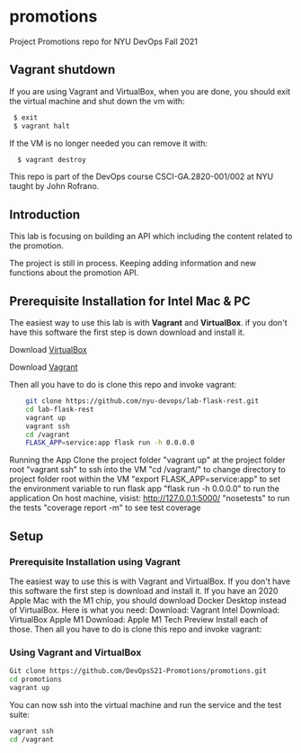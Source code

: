 # promotions

Project Promotions repo for NYU DevOps Fall 2021

## Vagrant shutdown

If you are using Vagrant and VirtualBox, when you are done, you should exit the virtual machine and shut down the vm with:

```bash
 $ exit
 $ vagrant halt
```

If the VM is no longer needed you can remove it with:

```bash
  $ vagrant destroy
```

This repo is part of the DevOps course CSCI-GA.2820-001/002 at NYU taught by John Rofrano.

## Introduction

This lab is focusing on building an API which including the content related to the
promotion.

The project is still in process. Keeping adding information and new functions
about the promotion API.

## Prerequisite Installation for Intel Mac & PC

The easiest way to use this lab is with **Vagrant** and **VirtualBox**. if you don't have this software the first step is down download and install it.

Download [VirtualBox](https://www.virtualbox.org/)

Download [Vagrant](https://www.vagrantup.com/)

Then all you have to do is clone this repo and invoke vagrant:

```bash
    git clone https://github.com/nyu-devops/lab-flask-rest.git
    cd lab-flask-rest
    vagrant up
    vagrant ssh
    cd /vagrant
    FLASK_APP=service:app flask run -h 0.0.0.0
```

Running the App
Clone the project folder
"vagrant up" at the project folder root
"vagrant ssh" to ssh into the VM
"cd /vagrant/" to change directory to project folder root within the VM
"export FLASK_APP=service:app" to set the environment variable to run flask app
"flask run -h 0.0.0.0" to run the application
On host machine, visist: http://127.0.0.1:5000/
"nosetests" to run the tests
"coverage report -m" to see test coverage

## Setup

### Prerequisite Installation using Vagrant
The easiest way to use this is with Vagrant and VirtualBox. If you don't have this software the first step is download and install it. If you have an 2020 Apple Mac with the M1 chip, you should download Docker Desktop instead of VirtualBox. Here is what you need:
Download: Vagrant
Intel Download: VirtualBox
Apple M1 Download: Apple M1 Tech Preview
Install each of those. Then all you have to do is clone this repo and invoke vagrant:

### Using Vagrant and VirtualBox
```bash
Git clone https://github.com/DevOpsS21-Promotions/promotions.git
cd promotions
vagrant up
```
You can now ssh into the virtual machine and run the service and the test suite:
```bash
vagrant ssh
cd /vagrant
```
